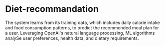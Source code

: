 # Diet-recommandation
The system learns from its training data, which includes daily calorie intake and food consumption patterns, to predict the recommended meal plan for a user. Leveraging OpenAI's natural language processing, ML algorithms analySe user preferences, health data, and dietary requirements. 
